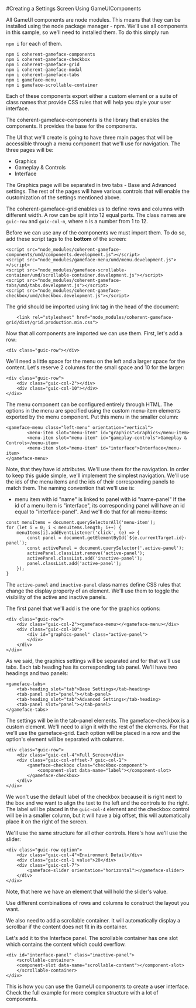 <!--Copyright (c) Coherent Labs AD. All rights reserved. -->
#Creating a Settings Screen Using GameUIComponents

All GameUI components are node modules. This means that they can be installed
using the node package manager - npm. We'll use all components in this sample, so
we'll need to installed them. To do this simply run

`npm i` for each of them.

```
npm i coherent-gameface-components
npm i coherent-gameface-checkbox
npm i coherent-gameface-grid
npm i coherent-gameface-modal
npm i coherent-gameface-tabs
npm i gameface-menu
npm i gameface-scrollable-container
```

Each of these components export either a custom element or a suite of class names
that provide CSS rules that will help you style your user interface.

The coherent-gameface-components is the library that enables the components.
It provides the base for the components.

The UI that we'll create is going to have three main pages that will be
accessible through a menu component that we'll use for navigation. The three pages will be:

- Graphics
- Gameplay & Controls
- Interface

The Graphics page will be separated in two tabs - Base and Advanced settings.
The rest of the pages will have various controls that will enable the customization
of the settings mentioned above.

The coherent-gameface-grid enables us to define rows and columns with different
width. A row can be split into 12 equal parts. The class names are `guic-row` and
`guic-col-n`, where n is a number from 1 to 12.

Before we can use any of the components we must import them. To do so, add these
script tags to the **bottom** of the screen:

```
<script src="node_modules/coherent-gameface-components/umd/components.development.js"></script>
<script src="node_modules/gameface-menu/umd/menu.development.js"></script>
<script src="node_modules/gameface-scrollable-container/umd/scrollable-container.development.js"></script>
<script src="node_modules/coherent-gameface-tabs/umd/tabs.development.js"></script>
<script src="node_modules/coherent-gameface-checkbox/umd/checkbox.development.js"></script>
```

The grid should be imported using link tag in the head of the document:

```
    <link rel="stylesheet" href="node_modules/coherent-gameface-grid/dist/grid.production.min.css">
```

Now that all components are imported we can use them.
First, let's add a row:

```
<div class="guic-row"></div>
```

We'll need a little space for the menu on the left and a larger space for the content. Let's reserve 2 columns for the small space and 10 for the larger:

```
<div class="guic-row">
    <div class="guic-col-2"></div>
    <div class="guic-col-10"></div>
</div>
```

The menu component can be configured entirely through HTML. The options in the menu are specified using the custom menu-item elements exported by the menu component. Put this menu in the smaller column:

```
<gameface-menu class="left-menu" orientation="vertical">
        <menu-item slot="menu-item" id="graphics">Graphics</menu-item>
        <menu-item slot="menu-item" id="gameplay-controls">Gameplay & Controls</menu-item>
        <menu-item slot="menu-item" id="interface">Interface</menu-item>
</gameface-menu>
```

Note, that they have id attributes. We'll use them for the navigation. In order to keep this guide simple, we'll implement the simplest navigation. We'll use the ids of the menu items and the ids of their corresponding panels to match them. The naming convention that we'll use is:
- menu item with id "name" is linked to panel with id "name-panel"
If the id of a menu item is "interface", its corresponding panel will have an id equal to "interface-panel". And we'll do that for all menu-items:

```
const menuItems = document.querySelectorAll('menu-item');
for (let i = 0; i < menuItems.length; i++) {
    menuItems[i].addEventListener('click', (e) => {
        const panel = document.getElementById(`${e.currentTarget.id}-panel`);
        const activePanel = document.querySelector('.active-panel');
        activePanel.classList.remove('active-panel');
        activePanel.classList.add('inactive-panel');
        panel.classList.add('active-panel');
    });
}
```

The `active-panel` and `inactive-panel` class names define CSS rules that change the display property of an element. We'll use them to toggle the visibility of the active and inactive panels.

The first panel that we'll add is the one for the graphics options:

```
<div class="guic-row">
    <div class="guic-col-2"><gameface-menu></<gameface-menu></div>
    <div class="guic-col-10">
        <div id="graphics-panel" class="active-panel">
        </div>
    </div>
</div>
```

As we said, the graphics settings will be separated and for that we'll use tabs. Each tab heading has its corresponding tab panel. We'll have two headings and two panels:


```
<gameface-tabs>
    <tab-heading slot="tab">Base Settings</tab-heading>
    <tab-panel slot="panel"></tab-panel>
    <tab-heading slot="tab">Advanced Settings</tab-heading>
    <tab-panel slot="panel"></tab-panel>
</gameface-tabs>
```

The settings will be in the tab-panel elements. The gameface-checkbox is a custom element. We'll need to align it with the rest of the elements. For that we'll use the gameface-grid. Each option will be placed in a row and the option's element will be separated with columns.

```
<div class="guic-row">
    <div class="guic-col-4">Full Screen</div>
    <div class="guic-col-offset-7 guic-col-1">
        <gameface-checkbox class="checkbox-component">
            <component-slot data-name="label"></component-slot>
        </gameface-checkbox>
    </div>
</div>
```

We won't use the default label of the checkbox because it is right next to the box
and we want to align the text to the left and the controls to the right. The label will be placed in the `guic-col-4` element and the checkbox control will be in a smaller column, but it will have a big offset, this will automatically place it on
the right of the screen.

We'll use the same structure for all other controls. Here's how we'll use the slider:

```
<div class="guic-row option">
    <div class="guic-col-4">Environment Detail</div>
    <div class="guic-col-1 value">20</div>
    <div class="guic-col-7">
        <gameface-slider orientation="horizontal"></gameface-slider>
    </div>
</div>
```

Note, that here we have an element that will hold the slider's value.

Use different combinations of rows and columns to construct the layout you want.

We also need to add a scrollable container. It will automatically display a scrollbar if the content does not fit in its container.


Let's add it to the Interface panel. The scrollable container has one slot which contains the content which could overflow.

```
<div id="interface-panel" class="inactive-panel">
    <scrollable-container>
    <component-slot data-name="scrollable-content"></component-slot>
    </scrollable-container>
</div>
```

This is how you can use the GameUI components to create a user interface. Check the full example for more complex structure with a lot of components.